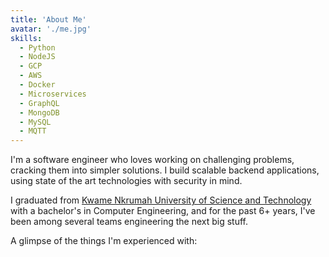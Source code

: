 ```yaml
---
title: 'About Me'
avatar: './me.jpg'
skills:
  - Python
  - NodeJS
  - GCP
  - AWS
  - Docker
  - Microservices
  - GraphQL
  - MongoDB
  - MySQL
  - MQTT
---
```


I'm a software engineer who loves working on challenging problems, cracking them into simpler solutions. I build scalable backend applications, using state of the art technologies with security in mind.

I graduated from [Kwame Nkrumah University of Science and Technology](https://www.knust.edu.gh/) with a bachelor's in Computer Engineering, and for the past 6+ years, I've been among several teams engineering the next big stuff.

A glimpse of the things I'm experienced with:
